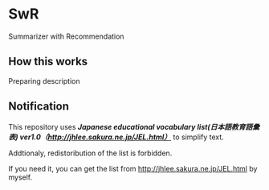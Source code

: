 # SwR
Summarizer with Recommendation

## How this works
 Preparing description
 
## Notification
 This repository uses ***Japanese educational vocabulary list(日本語教育語彙表) ver1.0（http://jhlee.sakura.ne.jp/JEL.html）***
 to simplify text.
 
Addtionaly, redistoribution of the list is forbidden. 

If you need it, you can get the list from http://jhlee.sakura.ne.jp/JEL.html by myself.

